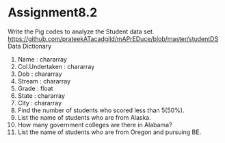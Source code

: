 # Assignment8.2
Write the Pig codes to analyze the Student data set.
https://github.com/prateekATacadgild/mAPrEDuce/blob/master/studentDS
Data Dictionary
1. Name : chararray
2. Col.Undertaken : chararray
3. Dob : chararray
4. Stream : chararray
5. Grade : float
6. State : chararray
7. City : chararray
1. Find the number of students who scored less than 5(50%).
2. List the name of students who are from Alaska.
3. How many government colleges are there in Alabama?
4. List the name of students who are from Oregon and pursuing BE. 
